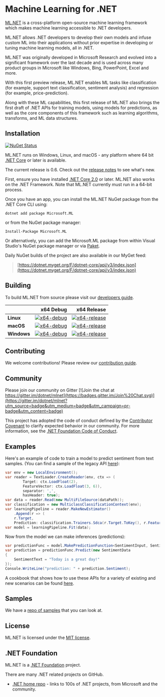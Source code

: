

# Machine Learning for .NET

[ML.NET](https://www.microsoft.com/net/learn/apps/machine-learning-and-ai/ml-dotnet) is a cross-platform open-source machine learning framework which makes machine learning accessible to .NET developers.

ML.NET allows .NET developers to develop their own models and infuse custom ML into their applications without prior expertise in developing or tuning machine learning models, all in .NET.

ML.NET was originally developed in Microsoft Research and evolved into a significant framework over the last decade and is used across many product groups in Microsoft like Windows, Bing, PowerPoint, Excel and more.

With this first preview release, ML.NET enables ML tasks like classification (for example, support text classification, sentiment analysis) and regression (for example, price-prediction).

Along with these ML capabilities, this first release of ML.NET also brings the first draft of .NET APIs for training models, using models for predictions, as well as the core components of this framework such as learning algorithms, transforms, and ML data structures. 

## Installation

[![NuGet Status](https://img.shields.io/nuget/v/Microsoft.ML.svg?style=flat)](https://www.nuget.org/packages/Microsoft.ML/)

ML.NET runs on Windows, Linux, and macOS - any platform where 64 bit [.NET Core](https://github.com/dotnet/core) or later is available.

The current release is 0.6. Check out the [release notes](docs/release-notes/0.6/release-0.6.md) to see what's new.

First, ensure you have installed [.NET Core 2.0](https://www.microsoft.com/net/learn/get-started) or later. ML.NET also works on the .NET Framework. Note that ML.NET currently must run in a 64-bit process.

Once you have an app, you can install the ML.NET NuGet package from the .NET Core CLI using:
```
dotnet add package Microsoft.ML
```

or from the NuGet package manager:
```
Install-Package Microsoft.ML
```

Or alternatively, you can add the Microsoft.ML package from within Visual Studio's NuGet package manager or via [Paket](https://github.com/fsprojects/Paket).

Daily NuGet builds of the project are also available in our MyGet feed:

> [https://dotnet.myget.org/F/dotnet-core/api/v3/index.json](https://dotnet.myget.org/F/dotnet-core/api/v3/index.json)

## Building

To build ML.NET from source please visit our [developers guide](docs/project-docs/developer-guide.md).

|    | x64 Debug | x64 Release |
|:---|----------------:|------------------:|
|**Linux**|[![x64-debug](https://dnceng.visualstudio.com/public/_apis/build/status/dotnet/machinelearning/MachineLearning-CI?branchName=master)](https://dnceng.visualstudio.com/DotNet-Public/_build/latest?definitionId=104&branch=master)|[![x64-release](https://dnceng.visualstudio.com/public/_apis/build/status/dotnet/machinelearning/MachineLearning-CI?branchName=master)](https://dnceng.visualstudio.com/DotNet-Public/_build/latest?definitionId=104&branch=master)|
|**macOS**|[![x64-debug](https://dnceng.visualstudio.com/public/_apis/build/status/dotnet/machinelearning/MachineLearning-CI?branchName=master)](https://dnceng.visualstudio.com/DotNet-Public/_build/latest?definitionId=104&branch=master)|[![x64-release](https://dnceng.visualstudio.com/public/_apis/build/status/dotnet/machinelearning/MachineLearning-CI?branchName=master)](https://dnceng.visualstudio.com/DotNet-Public/_build/latest?definitionId=104&branch=master)|
|**Windows**|[![x64-debug](https://dnceng.visualstudio.com/public/_apis/build/status/dotnet/machinelearning/MachineLearning-CI?branchName=master)](https://dnceng.visualstudio.com/DotNet-Public/_build/latest?definitionId=104&branch=master)|[![x64-release](https://dnceng.visualstudio.com/public/_apis/build/status/dotnet/machinelearning/MachineLearning-CI?branchName=master)](https://dnceng.visualstudio.com/DotNet-Public/_build/latest?definitionId=104&branch=master)|

## Contributing

We welcome contributions! Please review our [contribution guide](CONTRIBUTING.md).

## Community

Please join our community on Gitter [![Join the chat at https://gitter.im/dotnet/mlnet](https://badges.gitter.im/Join%20Chat.svg)](https://gitter.im/dotnet/mlnet?utm_source=badge&utm_medium=badge&utm_campaign=pr-badge&utm_content=badge)

This project has adopted the code of conduct defined by the [Contributor Covenant](https://contributor-covenant.org/) to clarify expected behavior in our community.
For more information, see the [.NET Foundation Code of Conduct](https://dotnetfoundation.org/code-of-conduct).

## Examples

Here's an example of code to train a model to predict sentiment from text samples. 
(You can find a sample of the legacy API [here](test/Microsoft.ML.Tests/Scenarios/SentimentPredictionTests.cs)):

```C#
var env = new LocalEnvironment();
var reader = TextLoader.CreateReader(env, ctx => (
        Target: ctx.LoadFloat(2),
        FeatureVector: ctx.LoadFloat(3, 6)),
        separator: ',',
        hasHeader: true);
var data = reader.Read(new MultiFileSource(dataPath));
var classification = new MulticlassClassificationContext(env);
var learningPipeline = reader.MakeNewEstimator()
    .Append(r => (
    r.Target,
    Prediction: classification.Trainers.Sdca(r.Target.ToKey(), r.FeatureVector)));
var model = learningPipeline.Fit(data);

```

Now from the model we can make inferences (predictions):

```C#
var predictionFunc = model.MakePredictionFunction<SentimentInput, SentimentPrediction>(env);
var prediction = predictionFunc.Predict(new SentimentData
{
    SentimentText = "Today is a great day!"
});
Console.WriteLine("prediction: " + prediction.Sentiment);
```
A cookbook that shows how to use these APIs for a variety of existing and new scenarios can be found [here](docs/code/MlNetCookBook.md).


## Samples

We have a [repo of samples](https://github.com/dotnet/machinelearning-samples) that you can look at.

## License

ML.NET is licensed under the [MIT license](LICENSE).

## .NET Foundation

ML.NET is a [.NET Foundation](https://www.dotnetfoundation.org/projects) project.

There are many .NET related projects on GitHub.

- [.NET home repo](https://github.com/Microsoft/dotnet) - links to 100s of .NET projects, from Microsoft and the community.

